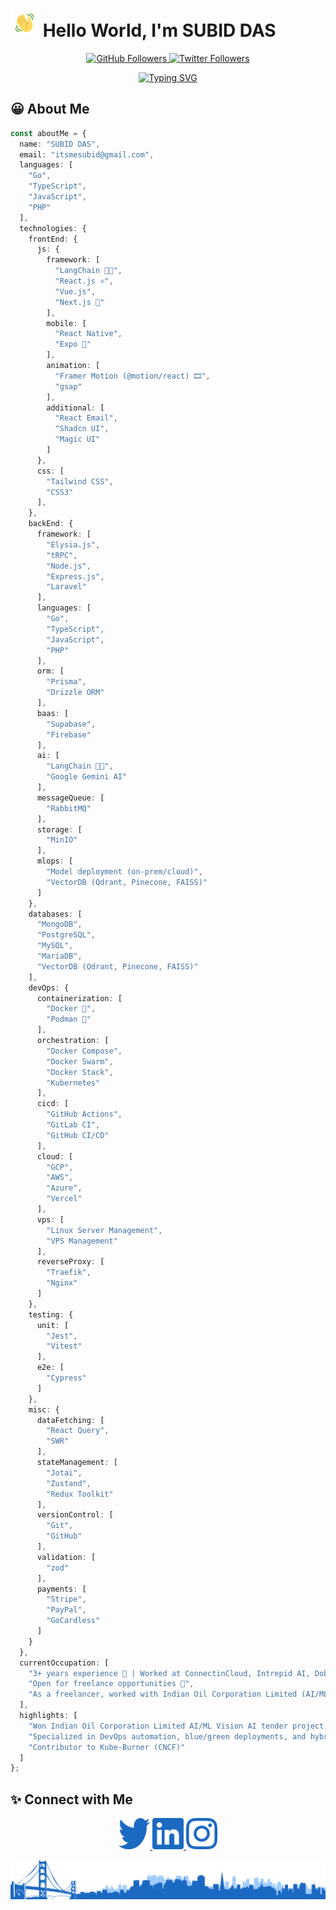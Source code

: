 # <img src="images/wave.gif" alt="Hi" height="45" width="45"/> Hello World, I'm **SUBID DAS**

<p align="center">
  <a href="https://github.com/devsubid">
    <img src="https://img.shields.io/github/followers/devsubid?logo=github&style=for-the-badge&color=3382ed&labelColor=0f172a" alt="GitHub Followers"/>
  </a>
  <a href="https://twitter.com/devsubid">
    <img src="https://img.shields.io/twitter/follow/devsubid?logo=twitter&style=for-the-badge&color=3382ed&labelColor=0f172a" alt="Twitter Followers"/>
  </a>
</p>

<p align="center">
  <a href="https://github.com/itsme-subid">
    <img src="https://readme-typing-svg.herokuapp.com/?lines=Full-Stack%20Developer;Experienced%20Software%20Developer;3%2B%20Years%20of%20Coding%20Experience;Always%20Learning;Passionate%20%26%20Innovative;AI%20and%20Automation%20Enthusiast;Linux%20%26%20VPS%20Ops;Multi-Stack%20Polyglot&font=Poppins&center=true&width=550&height=45&color=3382ed&size=22&pause=1000" alt="Typing SVG"/>
  </a>
</p>

## 😀 About Me

```typescript
const aboutMe = {
  name: "SUBID DAS",
  email: "itsmesubid@gmail.com",
  languages: [
    "Go",
    "TypeScript",
    "JavaScript",
    "PHP"
  ],
  technologies: {
    frontEnd: {
      js: {
        framework: [
          "LangChain 🦜🔗",
          "React.js ⚛️",
          "Vue.js",
          "Next.js 🚀"
        ],
        mobile: [
          "React Native",
          "Expo 📱"
        ],
        animation: [
          "Framer Motion (@motion/react) 🎞️",
          "gsap"
        ],
        additional: [
          "React Email",
          "Shadcn UI",
          "Magic UI"
        ]
      },
      css: [
        "Tailwind CSS",
        "CSS3"
      ],
    },
    backEnd: {
      framework: [
        "Elysia.js",
        "tRPC",
        "Node.js",
        "Express.js",
        "Laravel"
      ],
      languages: [
        "Go",
        "TypeScript",
        "JavaScript",
        "PHP"
      ],
      orm: [
        "Prisma",
        "Drizzle ORM"
      ],
      baas: [
        "Supabase",
        "Firebase"
      ],
      ai: [
        "LangChain 🦜🔗",
        "Google Gemini AI"
      ],
      messageQueue: [
        "RabbitMQ"
      ],
      storage: [
        "MinIO"
      ],
      mlops: [
        "Model deployment (on-prem/cloud)",
        "VectorDB (Qdrant, Pinecone, FAISS)"
      ]
    },
    databases: [
      "MongoDB",
      "PostgreSQL",
      "MySQL",
      "MariaDB",
      "VectorDB (Qdrant, Pinecone, FAISS)"
    ],
    devOps: {
      containerization: [
        "Docker 🐳",
        "Podman 🦭"
      ],
      orchestration: [
        "Docker Compose",
        "Docker Swarm",
        "Docker Stack",
        "Kubernetes"
      ],
      cicd: [
        "GitHub Actions",
        "GitLab CI",
        "GitHub CI/CD"
      ],
      cloud: [
        "GCP",
        "AWS",
        "Azure",
        "Vercel"
      ],
      vps: [
        "Linux Server Management",
        "VPS Management"
      ],
      reverseProxy: [
        "Traefik",
        "Nginx"
      ]
    },
    testing: {
      unit: [
        "Jest",
        "Vitest"
      ],
      e2e: [
        "Cypress"
      ]
    },
    misc: {
      dataFetching: [
        "React Query",
        "SWR"
      ],
      stateManagement: [
        "Jotai",
        "Zustand",
        "Redux Toolkit"
      ],
      versionControl: [
        "Git",
        "GitHub"
      ],
      validation: [
        "zod"
      ],
      payments: [
        "Stripe",
        "PayPal",
        "GoCardless"
      ]
    }
  },
  currentOccupation: [
    "3+ years experience 💼 | Worked at ConnectinCloud, Intrepid AI, Dobby Ads, AwesomeSuite",
    "Open for freelance opportunities 🚀",
    "As a freelancer, worked with Indian Oil Corporation Limited (AI/ML Tender, Vision AI, MLOps), PCP India (DevOps, Mobile Engineering, Internal Business Tools), Sonysauto (Full Stack, DevOps, Cloud, International Car Inventory), Chetmani (Mobile Engineering, Internal Tools)"
  ],
  highlights: [
    "Won Indian Oil Corporation Limited AI/ML Vision AI tender project; delivered scalable MLOps pipelines, local/cloud model deployment, and automated validation for 5,000+ documents/month.",
    "Specialized in DevOps automation, blue/green deployments, and hybrid cloud/on-prem infrastructure.",
    "Contributor to Kube-Burner (CNCF)"
  ]
};
```

## ✨ Connect with Me

<p align="center">
  <a href="https://twitter.com/devsubid" target="_blank">
    <img src="./images/twitter.svg" alt="Twitter" width="50" height="50"/>
  </a>
  <a href="https://www.linkedin.com/in/devsubid/" target="_blank">
    <img src="./images/linkedin.svg" alt="LinkedIn" width="50" height="50"/>
  </a>
  <a href="https://www.instagram.com/devsubid/" target="_blank">
    <img src="./images/instagram.svg" alt="Instagram" width="50" height="50"/>
  </a>
</p>

<p align="center">
  <a href="https://github.com/devsubid">
    <img src="./images/footer.png" alt="Footer"/>
  </a>
</p>
